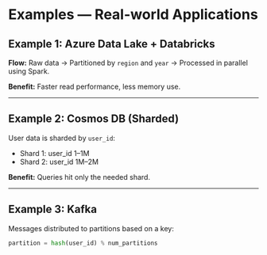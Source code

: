 # Examples — Real-world Applications

## Example 1: Azure Data Lake + Databricks
**Flow:**
Raw data → Partitioned by `region` and `year` → Processed in parallel using Spark.

**Benefit:** Faster read performance, less memory use.

---

## Example 2: Cosmos DB (Sharded)
User data is sharded by `user_id`:
- Shard 1: user_id 1–1M
- Shard 2: user_id 1M–2M

**Benefit:** Queries hit only the needed shard.

---

## Example 3: Kafka
Messages distributed to partitions based on a key:
```python
partition = hash(user_id) % num_partitions
